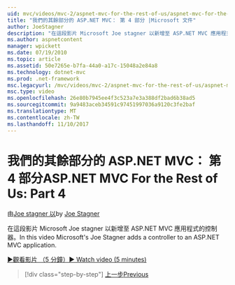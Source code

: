 ```yaml
---
uid: mvc/videos/mvc-2/aspnet-mvc-for-the-rest-of-us/aspnet-mvc-for-the-rest-of-us-part-4
title: "我們的其餘部分的 ASP.NET MVC： 第 4 部分 |Microsoft 文件"
author: JoeStagner
description: "在這段影片 Microsoft Joe stagner 以新增至 ASP.NET MVC 應用程式的控制器。"
ms.author: aspnetcontent
manager: wpickett
ms.date: 07/19/2010
ms.topic: article
ms.assetid: 50e7265e-b7fa-44a0-a17c-15048a2e84a8
ms.technology: dotnet-mvc
ms.prod: .net-framework
msc.legacyurl: /mvc/videos/mvc-2/aspnet-mvc-for-the-rest-of-us/aspnet-mvc-for-the-rest-of-us-part-4
msc.type: video
ms.openlocfilehash: 26e80b7945ee4f3c523a7e3a388df2bad6b38ad5
ms.sourcegitcommit: 9a9483aceb34591c97451997036a9120c3fe2baf
ms.translationtype: MT
ms.contentlocale: zh-TW
ms.lasthandoff: 11/10/2017
---
```

<a name="aspnet-mvc-for-the-rest-of-us-part-4"></a><span data-ttu-id="e69aa-103">我們的其餘部分的 ASP.NET MVC： 第 4 部分</span><span class="sxs-lookup"><span data-stu-id="e69aa-103">ASP.NET MVC For the Rest of Us: Part 4</span></span>
====================
<span data-ttu-id="e69aa-104">由[Joe stagner 以](https://github.com/JoeStagner)</span><span class="sxs-lookup"><span data-stu-id="e69aa-104">by [Joe Stagner](https://github.com/JoeStagner)</span></span>

<span data-ttu-id="e69aa-105">在這段影片 Microsoft Joe stagner 以新增至 ASP.NET MVC 應用程式的控制器。</span><span class="sxs-lookup"><span data-stu-id="e69aa-105">In this video Microsoft's Joe Stagner adds a controller to an ASP.NET MVC application.</span></span>

[<span data-ttu-id="e69aa-106">&#9654;觀看影片 （5 分鐘）</span><span class="sxs-lookup"><span data-stu-id="e69aa-106">&#9654; Watch video (5 minutes)</span></span>](https://channel9.msdn.com/Blogs/ASP-NET-Site-Videos/aspnet-mvc-for-the-rest-of-us-part-4)

>[!div class="step-by-step"]
[<span data-ttu-id="e69aa-107">上一步</span><span class="sxs-lookup"><span data-stu-id="e69aa-107">Previous</span></span>](aspnet-mvc-for-the-rest-of-us-part-3.md)
